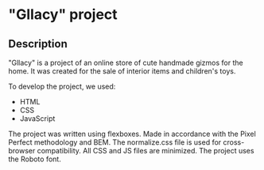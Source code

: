 # "Gllacy" project

## Description

"Gllacy" is a project of an online store of cute handmade gizmos for the home. It was created for the sale of interior items and children's toys.

To develop the project, we used:
* HTML
* CSS
* JavaScript

The project was written using flexboxes. Made in accordance with the Pixel Perfect methodology and BEM. The normalize.css file is used for cross-browser compatibility. All CSS and JS files are minimized. The project uses the Roboto font.
